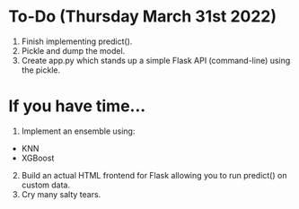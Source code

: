 # To-Do (Thursday March 31st 2022)

1. Finish implementing predict().
2. Pickle and dump the model.
3. Create app.py which stands up a simple Flask API (command-line) using the pickle.


# If you have time...
1. Implement an ensemble using:
* KNN
* XGBoost
2. Build an actual HTML frontend for Flask allowing you to run predict() on custom data.
3. Cry many salty tears.
